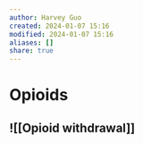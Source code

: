 ```yaml
---
author: Harvey Guo
created: 2024-01-07 15:16
modified: 2024-01-07 15:16
aliases: []
share: true
---
```

# Opioids
## ![[Opioid withdrawal]]

